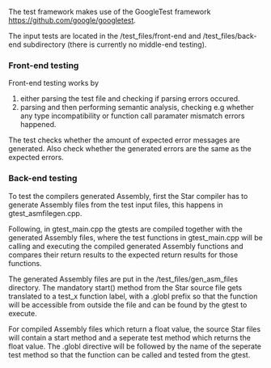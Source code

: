 The test framework makes use of the GoogleTest framework https://github.com/google/googletest.

The input tests are located in the /test_files/front-end and /test_files/back-end subdirectory (there is currently no middle-end testing).

### Front-end testing
Front-end testing works by  
1. either parsing the test file and checking if parsing errors occured.
2. parsing and then performing semantic analysis, checking e.g whether any type incompatibility or function call paramater mismatch errors happened.

The test checks whether the amount of expected error messages are generated. Also check whether the generated errors are the same as the expected errors.

### Back-end testing
To test the compilers generated Assembly, first the Star compiler has to generate Assembly files from the test input files, this happens in gtest_asmfilegen.cpp.

Following, in gtest_main.cpp the gtests are compiled together with the generated Assembly files, where the test functions in gtest_main.cpp will be calling and executing the compiled generated Assembly functions and compares their return results to the expected return results for those functions.

The generated Assembly files are put in the /test_files/gen_asm_files directory. The mandatory start() method from the Star source file gets translated to a test_x function label, with a .globl prefix so that the function will be accessible from outside the file and can be found by the gtest to execute.

For compiled Assembly files which return a float value, the source Star files will contain a start method and a seperate test method which returns the float value. The .globl directive will be followed by the name of the seperate test method so that the function can be called and tested from the gtest.
